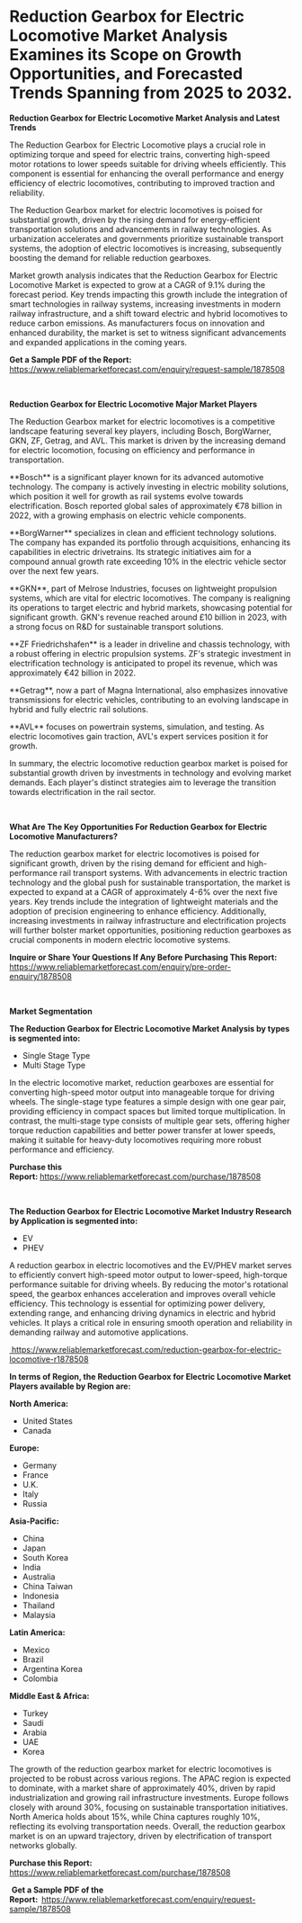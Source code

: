 <p><h1>Reduction Gearbox for Electric Locomotive Market Analysis Examines its Scope on Growth Opportunities, and Forecasted Trends Spanning from 2025 to 2032.</h1></p><p><strong>Reduction Gearbox for Electric Locomotive Market Analysis and Latest Trends</strong></p>
<p><p>The Reduction Gearbox for Electric Locomotive plays a crucial role in optimizing torque and speed for electric trains, converting high-speed motor rotations to lower speeds suitable for driving wheels efficiently. This component is essential for enhancing the overall performance and energy efficiency of electric locomotives, contributing to improved traction and reliability.</p><p>The Reduction Gearbox market for electric locomotives is poised for substantial growth, driven by the rising demand for energy-efficient transportation solutions and advancements in railway technologies. As urbanization accelerates and governments prioritize sustainable transport systems, the adoption of electric locomotives is increasing, subsequently boosting the demand for reliable reduction gearboxes.</p><p>Market growth analysis indicates that the Reduction Gearbox for Electric Locomotive Market is expected to grow at a CAGR of 9.1% during the forecast period. Key trends impacting this growth include the integration of smart technologies in railway systems, increasing investments in modern railway infrastructure, and a shift toward electric and hybrid locomotives to reduce carbon emissions. As manufacturers focus on innovation and enhanced durability, the market is set to witness significant advancements and expanded applications in the coming years.</p></p>
<p><strong>Get a Sample PDF of the Report:&nbsp;</strong> <a href="https://www.reliablemarketforecast.com/enquiry/request-sample/1878508?utm_campaign=3521&utm_medium=2&utm_source=Github&utm_content=ia&utm_term=12042025&utm_id=reduction-gearbox-for-electric-locomotive">https://www.reliablemarketforecast.com/enquiry/request-sample/1878508</a></p>
<p>&nbsp;</p>
<p><strong>Reduction Gearbox for Electric Locomotive Major Market Players</strong></p>
<p><p>The Reduction Gearbox market for electric locomotives is a competitive landscape featuring several key players, including Bosch, BorgWarner, GKN, ZF, Getrag, and AVL. This market is driven by the increasing demand for electric locomotion, focusing on efficiency and performance in transportation.</p><p>**Bosch** is a significant player known for its advanced automotive technology. The company is actively investing in electric mobility solutions, which position it well for growth as rail systems evolve towards electrification. Bosch reported global sales of approximately €78 billion in 2022, with a growing emphasis on electric vehicle components.</p><p>**BorgWarner** specializes in clean and efficient technology solutions. The company has expanded its portfolio through acquisitions, enhancing its capabilities in electric drivetrains. Its strategic initiatives aim for a compound annual growth rate exceeding 10% in the electric vehicle sector over the next few years.</p><p>**GKN**, part of Melrose Industries, focuses on lightweight propulsion systems, which are vital for electric locomotives. The company is realigning its operations to target electric and hybrid markets, showcasing potential for significant growth. GKN's revenue reached around £10 billion in 2023, with a strong focus on R&D for sustainable transport solutions.</p><p>**ZF Friedrichshafen** is a leader in driveline and chassis technology, with a robust offering in electric propulsion systems. ZF's strategic investment in electrification technology is anticipated to propel its revenue, which was approximately €42 billion in 2022. </p><p>**Getrag**, now a part of Magna International, also emphasizes innovative transmissions for electric vehicles, contributing to an evolving landscape in hybrid and fully electric rail solutions.</p><p>**AVL** focuses on powertrain systems, simulation, and testing. As electric locomotives gain traction, AVL's expert services position it for growth.</p><p>In summary, the electric locomotive reduction gearbox market is poised for substantial growth driven by investments in technology and evolving market demands. Each player's distinct strategies aim to leverage the transition towards electrification in the rail sector.</p></p>
<p>&nbsp;</p>
<p><strong>What Are The Key Opportunities For Reduction Gearbox for Electric Locomotive Manufacturers?</strong></p>
<p><p>The reduction gearbox market for electric locomotives is poised for significant growth, driven by the rising demand for efficient and high-performance rail transport systems. With advancements in electric traction technology and the global push for sustainable transportation, the market is expected to expand at a CAGR of approximately 4-6% over the next five years. Key trends include the integration of lightweight materials and the adoption of precision engineering to enhance efficiency. Additionally, increasing investments in railway infrastructure and electrification projects will further bolster market opportunities, positioning reduction gearboxes as crucial components in modern electric locomotive systems.</p></p>
<p><strong>Inquire or Share Your Questions If Any Before Purchasing This Report:</strong> <a href="https://www.reliablemarketforecast.com/enquiry/pre-order-enquiry/1878508?utm_campaign=3521&utm_medium=2&utm_source=Github&utm_content=ia&utm_term=12042025&utm_id=reduction-gearbox-for-electric-locomotive">https://www.reliablemarketforecast.com/enquiry/pre-order-enquiry/1878508</a></p>
<p>&nbsp;</p>
<p><strong>Market Segmentation</strong></p>
<p><strong>The Reduction Gearbox for Electric Locomotive Market Analysis by types is segmented into:</strong></p>
<p><ul><li>Single Stage Type</li><li>Multi Stage Type</li></ul></p>
<p><p>In the electric locomotive market, reduction gearboxes are essential for converting high-speed motor output into manageable torque for driving wheels. The single-stage type features a simple design with one gear pair, providing efficiency in compact spaces but limited torque multiplication. In contrast, the multi-stage type consists of multiple gear sets, offering higher torque reduction capabilities and better power transfer at lower speeds, making it suitable for heavy-duty locomotives requiring more robust performance and efficiency.</p></p>
<p><strong>Purchase this Report:&nbsp;</strong><a href="https://www.reliablemarketforecast.com/purchase/1878508?utm_campaign=3521&utm_medium=2&utm_source=Github&utm_content=ia&utm_term=12042025&utm_id=reduction-gearbox-for-electric-locomotive">https://www.reliablemarketforecast.com/purchase/1878508</a></p>
<p>&nbsp;</p>
<p><strong>The Reduction Gearbox for Electric Locomotive Market Industry Research by Application is segmented into:</strong></p>
<p><ul><li>EV</li><li>PHEV</li></ul></p>
<p><p>A reduction gearbox in electric locomotives and the EV/PHEV market serves to efficiently convert high-speed motor output to lower-speed, high-torque performance suitable for driving wheels. By reducing the motor's rotational speed, the gearbox enhances acceleration and improves overall vehicle efficiency. This technology is essential for optimizing power delivery, extending range, and enhancing driving dynamics in electric and hybrid vehicles. It plays a critical role in ensuring smooth operation and reliability in demanding railway and automotive applications.</p></p>
<p><a href="https://www.reliablemarketforecast.com/reduction-gearbox-for-electric-locomotive-r1878508?utm_campaign=3521&utm_medium=2&utm_source=Github&utm_content=ia&utm_term=12042025&utm_id=reduction-gearbox-for-electric-locomotive">&nbsp;https://www.reliablemarketforecast.com/reduction-gearbox-for-electric-locomotive-r1878508</a></p>
<p><strong>In terms of Region, the Reduction Gearbox for Electric Locomotive Market Players available by Region are:</strong></p>
<p>
    <p> <strong> North America: </strong>
        <ul>
            <li>United States</li>
            <li>Canada</li>
        </ul>
        </p> 
    <p> <strong> Europe: </strong>
        <ul>
            <li>Germany</li>
            <li>France</li>
            <li>U.K.</li>
            <li>Italy</li>
            <li>Russia</li>
        </ul>
        </p> 
    <p> <strong> Asia-Pacific: </strong>
        <ul>
            <li>China</li>
            <li>Japan</li>
            <li>South Korea</li>
            <li>India</li>
            <li>Australia</li>
            <li>China Taiwan</li>
            <li>Indonesia</li>
            <li>Thailand</li>
            <li>Malaysia</li>
        </ul>
        </p> 
    <p> <strong> Latin America: </strong>
        <ul>
            <li>Mexico</li>
            <li>Brazil</li>
            <li>Argentina Korea</li>
            <li>Colombia</li>
        </ul>
        </p> 
    <p> <strong> Middle East & Africa: </strong>
        <ul>
            <li>Turkey</li>
            <li>Saudi</li>
            <li>Arabia</li>
            <li>UAE</li>
            <li>Korea</li>
        </ul>
    </p>
    </p>
<p><p>The growth of the reduction gearbox market for electric locomotives is projected to be robust across various regions. The APAC region is expected to dominate, with a market share of approximately 40%, driven by rapid industrialization and growing rail infrastructure investments. Europe follows closely with around 30%, focusing on sustainable transportation initiatives. North America holds about 15%, while China captures roughly 10%, reflecting its evolving transportation needs. Overall, the reduction gearbox market is on an upward trajectory, driven by electrification of transport networks globally.</p></p>
<p><strong>Purchase this Report: </strong><a href="https://www.reliablemarketforecast.com/purchase/1878508?utm_campaign=3521&utm_medium=2&utm_source=Github&utm_content=ia&utm_term=12042025&utm_id=reduction-gearbox-for-electric-locomotive">https://www.reliablemarketforecast.com/purchase/1878508</a></p>
<p>&nbsp;<strong>Get a Sample PDF of the Report:&nbsp;&nbsp;</strong><a href="https://www.reliablemarketforecast.com/enquiry/request-sample/1878508?utm_campaign=3521&utm_medium=2&utm_source=Github&utm_content=ia&utm_term=12042025&utm_id=reduction-gearbox-for-electric-locomotive">https://www.reliablemarketforecast.com/enquiry/request-sample/1878508</a></p>
<p><strong></strong></p>
<p><p></p><p></p><p></p></p>